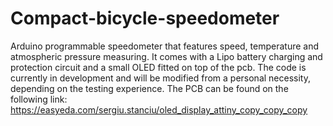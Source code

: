# Compact-bicycle-speedometer
Arduino programmable speedometer that features speed, temperature and atmospheric pressure measuring. It comes with a Lipo battery charging and protection circuit and a small OLED fitted on top of the pcb. The code is currently in development and will be modified from a personal necessity, depending on the testing experience.
The PCB can be found on the following link: https://easyeda.com/sergiu.stanciu/oled_display_attiny_copy_copy_copy
